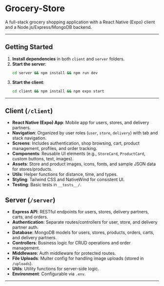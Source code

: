 # Grocery-Store

A full-stack grocery shopping application with a React Native (Expo) client and a Node.js/Express/MongoDB backend.

---

## Getting Started

1. **Install dependencies** in both `client` and `server` folders.
2. **Start the server**:  
   ```sh
   cd server && npm install && npm run dev
   ```
3. **Start the client**:  
   ```sh
   cd client && npm install && npm expo start
   ```  

---

## Client (`/client`)

- **React Native (Expo) App**: Mobile app for users, stores, and delivery partners.
- **Navigation**: Organized by user roles (`user`, `store`, `delivery`) with tab and stack navigation.
- **Screens**: Includes authentication, shop browsing, cart, product management, profiles, and order tracking.
- **Components**: Reusable UI elements (e.g., `StoreCard`, `ProductCard`, custom buttons, text, images).
- **Assets**: Store and product images, icons, fonts, and sample JSON data for stores/products.
- **Utils**: Helper functions for distance, time, and types.
- **Styling**: Tailwind CSS and NativeWind for consistent UI.
- **Testing**: Basic tests in `__tests__/`.

## Server (`/server`)

- **Express API**: RESTful endpoints for users, stores, delivery partners, carts, and orders.
- **Authentication**: Separate routes/controllers for user, store, and delivery partner auth.
- **Database**: MongoDB models for users, stores, products, orders, carts, and delivery partners.
- **Controllers**: Business logic for CRUD operations and order management.
- **Middleware**: Auth middleware for protected routes.
- **File Uploads**: Multer config for handling image uploads (stored in `/uploads`).
- **Utils**: Utility functions for server-side logic.
- **Environment**: Configurable via `.env`.

---
